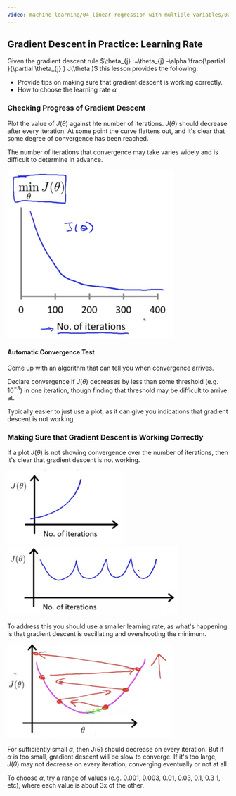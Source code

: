 ```yaml
---
Video: machine-learning/04_linear-regression-with-multiple-variables/02_multivariate-linear-regression/07_gradient-descent-in-practice-ii-learning-rate.mp4
---
```


## Gradient Descent in Practice: Learning Rate

Given the gradient descent rule $\theta_{j} :=\theta_{j} -\alpha \frac{\partial }{\partial \theta_{j} } J(\theta )$ this lesson provides the following:

* Provide tips on making sure that gradient descent is working correctly.
* How to choose the learning rate $\alpha$

### Checking Progress of Gradient Descent

Plot the value of $J(\theta)$ against hte number of iterations.  $J(\theta)$ should decrease after every iteration.  At some point the curve flattens out, and it's clear that some degree of convergence has been reached.

The number of iterations that convergence may take varies widely and is difficult to determine in advance.

<img src="04-gradient-descent-learning-rate.assets/image-20210303070229925.png" alt="image-20210303070229925" style="zoom:50%;" />

#### Automatic Convergence Test

Come up with an algorithm that can tell you when convergence arrives.

Declare convergence if $J(\theta)$ decreases by less than some threshold (e.g. $10^{-3}$) in one iteration, though finding that threshold may be difficult to arrive at.

Typically easier to just use a plot, as it can give you indications that gradient descent is not working.

### Making Sure that Gradient Descent is Working Correctly

If a plot $J(\theta)$ is not showing convergence over the number of iterations, then it's clear that gradient descent is not working.

<img src="04-gradient-descent-learning-rate.assets/image-20210303070826884.png" alt="image-20210303070826884" style="zoom:50%;" />

<img src="04-gradient-descent-learning-rate.assets/image-20210303071154728.png" alt="image-20210303071154728" style="zoom:50%;" />

To address this you should use a smaller learning rate, as what's happening is that gradient descent is oscillating and overshooting the minimum.

<img src="04-gradient-descent-learning-rate.assets/image-20210303072124746.png" alt="image-20210303072124746" style="zoom:50%;" />

For sufficiently small $\alpha$, then $J(\theta)$ should decrease on every iteration. But if $\alpha$ is too small, gradient descent will be slow to converge.  If it's too large, $J(\theta)$ may not decrease on every iteration, converging eventually or not at all.

To choose $\alpha$, try a range of values (e.g. 0.001, 0.003, 0.01, 0.03, 0.1, 0.3 1, etc), where each value is about 3x of the other.
